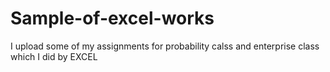 # Sample-of-excel-works
I upload some of my assignments for probability calss and enterprise class which I did by EXCEL

